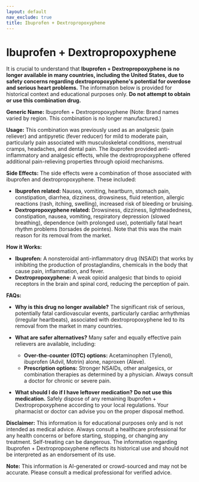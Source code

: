 ```yaml
---
layout: default
nav_exclude: true
title: Ibuprofen + Dextropropoxyphene
---
```


# Ibuprofen + Dextropropoxyphene

It is crucial to understand that **Ibuprofen + Dextropropoxyphene is no longer available in many countries, including the United States, due to safety concerns regarding dextropropoxyphene's potential for overdose and serious heart problems.**  The information below is provided for historical context and educational purposes only.  **Do not attempt to obtain or use this combination drug.**

**Generic Name:** Ibuprofen + Dextropropoxyphene (Note: Brand names varied by region.  This combination is no longer manufactured.)

**Usage:** This combination was previously used as an analgesic (pain reliever) and antipyretic (fever reducer) for mild to moderate pain, particularly pain associated with musculoskeletal conditions, menstrual cramps, headaches, and dental pain.  The ibuprofen provided anti-inflammatory and analgesic effects, while the dextropropoxyphene offered additional pain-relieving properties through opioid mechanisms.

**Side Effects:**  The side effects were a combination of those associated with ibuprofen and dextropropoxyphene.  These included:

* **Ibuprofen related:**  Nausea, vomiting, heartburn, stomach pain, constipation, diarrhea, dizziness, drowsiness, fluid retention, allergic reactions (rash, itching, swelling), increased risk of bleeding or bruising.
* **Dextropropoxyphene related:**  Drowsiness, dizziness, lightheadedness, constipation, nausea, vomiting, respiratory depression (slowed breathing), dependence (with prolonged use),  potentially fatal heart rhythm problems (torsades de pointes).  Note that this was the main reason for its removal from the market.


**How it Works:**

* **Ibuprofen:**  A nonsteroidal anti-inflammatory drug (NSAID) that works by inhibiting the production of prostaglandins, chemicals in the body that cause pain, inflammation, and fever.
* **Dextropropoxyphene:** A weak opioid analgesic that binds to opioid receptors in the brain and spinal cord, reducing the perception of pain.

**FAQs:**

* **Why is this drug no longer available?**  The significant risk of serious, potentially fatal cardiovascular events, particularly cardiac arrhythmias (irregular heartbeats), associated with dextropropoxyphene led to its removal from the market in many countries.

* **What are safer alternatives?**  Many safer and equally effective pain relievers are available, including:
    * **Over-the-counter (OTC) options:** Acetaminophen (Tylenol), ibuprofen (Advil, Motrin) alone, naproxen (Aleve).
    * **Prescription options:**  Stronger NSAIDs, other analgesics, or combination therapies as determined by a physician.  Always consult a doctor for chronic or severe pain.

* **What should I do if I have leftover medication?**  **Do not use this medication.** Safely dispose of any remaining Ibuprofen + Dextropropoxyphene according to your local regulations.  Your pharmacist or doctor can advise you on the proper disposal method.

**Disclaimer:** This information is for educational purposes only and is not intended as medical advice.  Always consult a healthcare professional for any health concerns or before starting, stopping, or changing any treatment.  Self-treating can be dangerous.  The information regarding Ibuprofen + Dextropropoxyphene reflects its historical use and should not be interpreted as an endorsement of its use.


**Note:** This information is AI-generated or crowd-sourced and may not be accurate. Please consult a medical professional for verified advice.